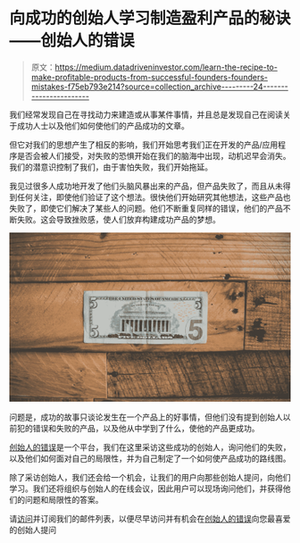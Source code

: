 # 向成功的创始人学习制造盈利产品的秘诀——创始人的错误

> 原文：<https://medium.datadriveninvestor.com/learn-the-recipe-to-make-profitable-products-from-successful-founders-founders-mistakes-f75eb793e214?source=collection_archive---------24----------------------->

我们经常发现自己在寻找动力来建造或从事某件事情，并且总是发现自己在阅读关于成功人士以及他们如何使他们的产品成功的文章。

但它对我们的思想产生了相反的影响，我们开始思考我们正在开发的产品/应用程序是否会被人们接受，对失败的恐惧开始在我们的脑海中出现，动机迟早会消失。我们的潜意识控制了我们，由于害怕失败，我们开始拖延。

我见过很多人成功地开发了他们头脑风暴出来的产品，但产品失败了，而且从未得到任何关注，即使他们验证了这个想法。很快他们开始研究其他想法，这些产品也失败了，即使它们解决了某些人的问题。他们不断重复同样的错误，他们的产品不断失败。这会导致挫败感，使人们放弃构建成功产品的梦想。

![](img/7f01cb45cfbe249081f6870ab549b94a.png)

问题是，成功的故事只谈论发生在一个产品上的好事情，但他们没有提到创始人以前犯的错误和失败的产品，以及他从中学到了什么，使他的产品更成功。

[创始人的错误](https://www.producthunt.com/upcoming/founders-mistakes)是一个平台，我们在这里采访这些成功的创始人，询问他们的失败，以及他们如何面对自己的局限性，并为自己制定了一个如何使产品成功的路线图。

除了采访创始人，我们还会给一个机会，让我们的用户向那些创始人提问，向他们学习。我们还将组织与创始人的在线会议，因此用户可以现场询问他们，并获得他们的问题和局限性的答案。

请[访问](https://www.producthunt.com/upcoming/founders-mistakes)并订阅我们的邮件列表，以便尽早访问并有机会在[创始人的错误](https://www.producthunt.com/upcoming/founders-mistakes)向您最喜爱的创始人提问
